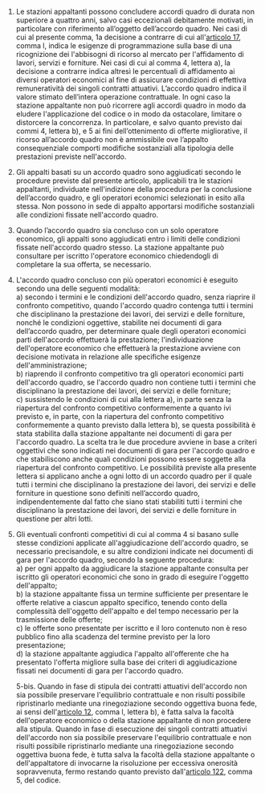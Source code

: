 1. Le stazioni appaltanti possono concludere accordi quadro di durata non superiore a quattro anni, salvo casi eccezionali debitamente motivati, in particolare con riferimento all’oggetto dell’accordo quadro. Nei casi di cui al presente comma, 1a decisione a contrarre di cui all'[articolo 17](/articolo-17/2), comma l, indica le esigenze di programmazione sulla base di una ricognizione dei l'abbisogni di ricorso al mercato per l'affidamento di lavori, servizi e forniture. Nei casi di cui al comma 4, lettera a), la decisione a contrarre indica altresì le percentuali di affidamento ai diversi operatori economici al fine di assicurare condizioni di effettiva remuneratività dei singoli contratti attuativi.  L’accordo quadro indica il valore stimato dell’intera operazione contrattuale. In ogni caso la stazione appaltante non può ricorrere agli accordi quadro in modo da eludere l'applicazione del codice o in modo da ostacolare, limitare o distorcere la concorrenza. In particolare, e salvo quanto previsto dai commi 4, lettera b), e 5 ai fini dell’ottenimento di offerte migliorative, il ricorso all’accordo quadro non è ammissibile ove l’appalto consequenziale comporti modifiche sostanziali alla tipologia delle prestazioni previste nell'accordo.

2. Gli appalti basati su un accordo quadro sono aggiudicati secondo le procedure previste dal presente articolo, applicabili tra le stazioni appaltanti, individuate nell'indizione della procedura per la conclusione dell’accordo quadro, e gli operatori economici selezionati in esito alla stessa. Non possono in sede di appalto apportarsi modifiche sostanziali alle condizioni fissate nell'accordo quadro.

3. Quando l’accordo quadro sia concluso con un solo operatore economico, gli appalti sono aggiudicati entro i limiti delle condizioni fissate nell'accordo quadro stesso. La stazione appaltante può consultare per iscritto l'operatore economico chiedendogli di completare la sua offerta, se necessario.

4. L'accordo quadro concluso con più operatori economici è eseguito secondo una delle seguenti modalità:<br>a) secondo i termini e le condizioni dell'accordo quadro, senza riaprire il confronto competitivo, quando l'accordo quadro contenga tutti i termini che disciplinano la prestazione dei lavori, dei servizi e delle forniture, nonché le condizioni oggettive, stabilite nei documenti di gara dell’accordo quadro, per determinare quale degli operatori economici parti dell'accordo effettuerà la prestazione; l'individuazione dell'operatore economico che effettuerà la prestazione avviene con decisione motivata in relazione alle specifiche esigenze dell'amministrazione;<br>b) riaprendo il confronto competitivo tra gli operatori economici parti dell'accordo quadro, se l'accordo quadro non contiene tutti i termini che disciplinano la prestazione dei lavori, dei servizi e delle forniture; <br>c) sussistendo le condizioni di cui alla lettera a), in parte senza la riapertura del confronto competitivo conformemente a quanto ivi previsto e, in parte, con la riapertura del confronto competitivo conformemente a quanto previsto dalla lettera b), se questa possibilità è stata stabilita dalla stazione appaltante nei documenti di gara per l'accordo quadro. La scelta tra le due procedure avviene in base a criteri oggettivi che sono indicati nei documenti di gara per l'accordo quadro e che stabiliscono anche quali condizioni possono essere soggette alla riapertura del confronto competitivo. Le possibilità previste alla presente lettera si applicano anche a ogni lotto di un accordo quadro per il quale tutti i termini che disciplinano la prestazione dei lavori, dei servizi e delle forniture in questione sono definiti nell’accordo quadro, indipendentemente dal fatto che siano stati stabiliti tutti i termini che disciplinano la prestazione dei lavori, dei servizi e delle forniture in questione per altri lotti.

5. Gli eventuali confronti competitivi di cui al comma 4 si basano sulle stesse condizioni applicate all'aggiudicazione dell'accordo quadro, se necessario precisandole, e su altre condizioni indicate nei documenti di gara per l'accordo quadro, secondo la seguente procedura:<br>a) per ogni appalto da aggiudicare la stazione appaltante consulta per iscritto gli operatori economici che sono in grado di eseguire l'oggetto dell'appalto;<br>b) la stazione appaltante fissa un termine sufficiente per presentare le offerte relative a ciascun appalto specifico, tenendo conto della complessità dell'oggetto dell'appalto e del tempo necessario per la trasmissione delle offerte;<br>c) le offerte sono presentate per iscritto e il loro contenuto non è reso pubblico fino alla scadenza del termine previsto per la loro presentazione;<br>d) la stazione appaltante aggiudica l'appalto all'offerente che ha presentato l'offerta migliore sulla base dei criteri di aggiudicazione fissati nei documenti di gara per l'accordo quadro.

   5-bis. Quando in fase di stipula dei contratti attuativi dell'accordo non sia possibile preservare l'equilibrio contrattuale e non risulti possibile ripristinarlo mediante una rinegoziazione secondo oggettiva buona fede, ai sensi dell'[articolo 12](/articolo-12/1), comma l, lettera b), è fatta salva la facoltà dell'operatore economico o della stazione appaltante di non procedere alla stipula. Quando in fase di esecuzione dei singoli contratti attuativi dell'accordo non sia possibile preservare l'equilibrio contrattuale e non risulti possibile ripristinarlo mediante una rinegoziazione secondo oggettiva buona fede, è tutta salva la facoltà della stazione appaltante o dell'appaltatore di invocarne la risoluzione per eccessiva onerosità sopravvenuta, fermo restando quanto previsto dall'[articolo 122](/articolo-122/1), comma 5, del codice.

